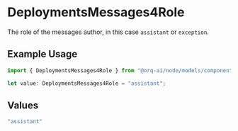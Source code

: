 # DeploymentsMessages4Role

The role of the messages author, in this case `assistant` or `exception`.

## Example Usage

```typescript
import { DeploymentsMessages4Role } from "@orq-ai/node/models/components";

let value: DeploymentsMessages4Role = "assistant";
```

## Values

```typescript
"assistant"
```